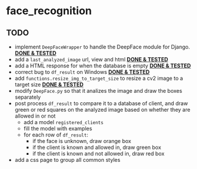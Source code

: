 # face_recognition

## TODO

- implement `DeepFaceWrapper` to handle the DeepFace module for Django. <ins>**DONE & TESTED**</ins>
- add a `last_analyzed_image` url, view and html <ins>**DONE & TESTED**</ins>
- add a HTML response for when the database is empty <ins>**DONE & TESTED**</ins>
- correct bug to `df_result` on Windows <ins>**DONE & TESTED**</ins>
- add `functions.resize_img_to_target_size` to resize a cv2 image to a target size <ins>**DONE & TESTED**</ins>
- modify `DeepFace.py` so that it analizes the image and draw the boxes separately
- post process `df_result` to compare it to a database of client, and draw green or red squares on the analyzed image based on whether they are allowed in or not
    - add a model `registered_clients`
    - fill the model with examples
    - for each row of `df_result`:
        - if the face is unknown, draw orange box
        - if the client is known and allowed in, draw green box
        - if the client is known and not allowed in, draw red box
- add a css page to group all common styles